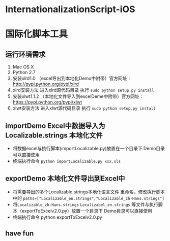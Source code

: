 # InternationalizationScript-iOS

# 国际化脚本工具

## 运行环境需求
1. Mac OS X 
2. Python 2.7
3. 安装xlrd1.0 （excel导出到本地化Demo中附带）官方网址：http://pypi.python.org/pypi/xlrd
4. xlrd安装方法 进入xlrd源代码目录 执行 `sudo python setup.py install`
5. 安装xlwt1.1.2 （本地化文件导入到excelDeme中附带）官方网址：https://pypi.python.org/pypi/xlwt
6. xlwt安装方法 进入xlwt源代码目录 执行 `sudo python setup.py install`

## importDemo Excel中数据导入为Localizable.strings 本地化文件

- 将数据excel与执行脚本(importLocalizable.py)放置在一个目录下 Demo目录可以直接使用
- 终端执行命令 `python importLocalizable.py xxx.xls`

## exportDemo 本地化文件导出到Excel中
- 将需要导出的多个Localizable.strings本地化语言文件 重命名，修改执行脚本中的 `paths=["Localizable_en.strings","Localizable_zh-Hans.strings"]`
- 将`Localizable_zh-Hans.strings` `Localizabel_en.strings` 等文件与执行脚本（exportToExcelv2.0.py）放置一个目录下 Demo目录可以直接使用
- 终端执行命令 python exportToExcelv2.0.py

## have fun
